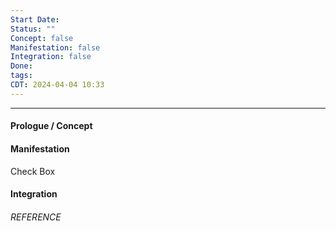 ---Start Date:
Status: ""
Concept: false
Manifestation: false
Integration: false
Done:
tags:
CDT: 2024-04-04 10:33
---
---
#### Prologue / Concept

#### Manifestation
Check Box
#### Integration

###### REFERENCE
